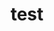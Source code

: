---
title: "test"
image: 'https://placehold.it/350x400?text=PHOTO'
description: My description
Categories: Batiment
urle: ''
---